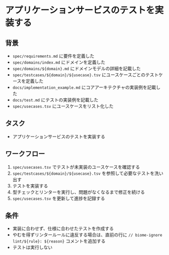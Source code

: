 # アプリケーションサービスのテストを実装する

## 背景

- `spec/requirements.md` に要件を定義した
- `spec/domains/index.md` にドメインを定義した
- `spec/domains/${domain}.md` にドメインモデルの詳細を記載した
- `spec/testcases/${domain}/${usecase}.tsv` にユースケースごとのテストケースを定義した
- `docs/implementation_example.md` にコアアーキテクチャの実装例を記載した
- `docs/test.md` にテストの実装例を記載した
- `spec/usecases.tsv` にユースケースをリスト化した

## タスク

- アプリケーションサービスのテストを実装する

## ワークフロー

1. `spec/usecases.tsv` でテストが未実装のユースケースを確認する
2. `spec/testcases/${domain}/${usecase}.tsv` を参照して必要なテストを洗い出す
3. テストを実装する
4. 型チェックとリンターを実行し、問題がなくなるまで修正を続ける
5. `spec/usecases.tsv` を更新して進捗を記録する

## 条件

- 実装に合わせず、仕様に合わせたテストを作成する
- やむを得ずリンタールールに違反する場合は、直前の行に `// biome-ignore lint/${rule}: ${reason}` コメントを追加する
- テストは実行しない
